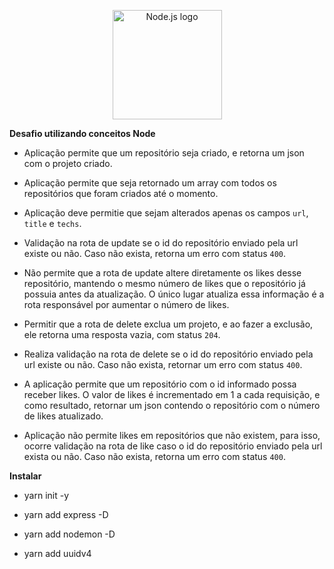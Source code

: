 <p align="center">
  <a title="node.js authors / Public domain" href="https://commons.wikimedia.org/wiki/File:Node.js_logo.svg"><img width="175" alt="Node.js logo" src="https://upload.wikimedia.org/wikipedia/commons/thumb/d/d9/Node.js_logo.svg/512px-Node.js_logo.svg.png"></a>


**Desafio utilizando conceitos Node**

- Aplicação permite que um repositório seja criado, e retorna um json com o projeto criado.

- Aplicação permite que seja retornado um array com todos os repositórios que foram criados até o momento.

- Aplicação deve permitie que sejam alterados apenas os campos `url`, `title` e `techs`.

- Validação na rota de update se o id do repositório enviado pela url existe ou não. Caso não exista, retorna um erro com status `400`.

- Não permite que a rota de update altere diretamente os likes desse repositório, mantendo o mesmo número de likes que o repositório já possuia antes da atualização. O único lugar atualiza essa informação é a rota responsável por aumentar o número de likes.

- Permitir que a rota de delete exclua um projeto, e ao fazer a exclusão, ele retorna uma resposta vazia, com status `204`.

- Realiza validação na rota de delete se o id do repositório enviado pela url existe ou não. Caso não exista, retornar um erro com status `400`.

- A aplicação permite que um repositório com o id informado possa receber likes. O valor de likes é incrementado em 1 a cada requisição, e como resultado, retornar um json contendo o repositório com o número de likes atualizado.

- Aplicação não permite likes em repositórios que não existem, para isso, ocorre validação na rota de like caso o id do repositório enviado pela url exista ou não. Caso não exista, retorna um erro com status `400`.

**Instalar**

- yarn init -y

- yarn add express -D

- yarn add nodemon -D 

- yarn add uuidv4


